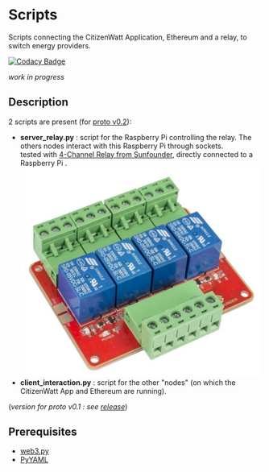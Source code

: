 # Scripts
Scripts connecting the CitizenWatt Application, Ethereum and a relay, to switch energy providers.

[![Codacy Badge](https://api.codacy.com/project/badge/Grade/1f4407d50c964153a6aec1545a49a378)](https://www.codacy.com/app/SamR1/Scripts?utm_source=github.com&amp;utm_medium=referral&amp;utm_content=DAISEE/Scripts&amp;utm_campaign=Badge_Grade)

_work in progress_ 

## Description

2 scripts are present (for [proto v0.2](https://github.com/DAISEE/Prototypes#prototype-v02)):
* **server_relay.py** : script for the Raspberry Pi controlling the relay. The others nodes interact with this Raspberry Pi through sockets.  
tested with [4-Channel Relay from Sunfounder](http://wiki.sunfounder.cc/index.php?title=4-Channel_High_Level_Trigger_Relay), directly connected to a Raspberry Pi
.   
![4-Channel Relay from Sunfounder](images/sunfounder.jpg)
* **client_interaction.py** : script for the other "nodes" (on which the CitizenWatt App and Ethereum are running).  
  
(_version for proto v0.1 : see [release](https://github.com/DAISEE/Scripts/releases/tag/v0.1-beta)_)

## Prerequisites

* [web3.py](https://github.com/pipermerriam/web3.py)
* [PyYAML](http://pyyaml.org/)
